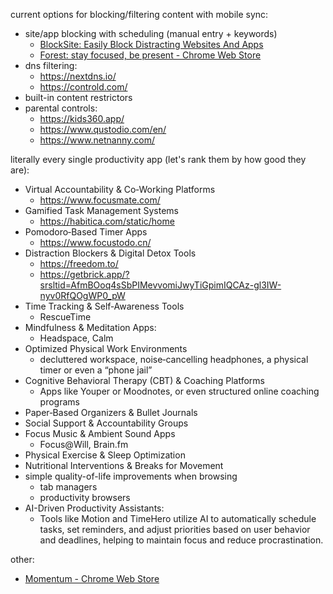 current options for blocking/filtering content with mobile sync:
- site/app blocking with scheduling (manual entry + keywords)
	- [BlockSite: Easily Block Distracting Websites And Apps](https://blocksite.co/)
	- [Forest: stay focused, be present - Chrome Web Store](https://chromewebstore.google.com/detail/forest-stay-focused-be-pr/kjacjjdnoddnpbbcjilcajfhhbdhkpgk?hl=en-US)
- dns filtering:
	- https://nextdns.io/
	- https://controld.com/
- built-in content restrictors
- parental controls:
	- https://kids360.app/
	- https://www.qustodio.com/en/
	- https://www.netnanny.com/

literally every single productivity app (let's rank them by how good they are):
- Virtual Accountability & Co‑Working Platforms
	- https://www.focusmate.com/
- Gamified Task Management Systems
	- https://habitica.com/static/home
- Pomodoro‑Based Timer Apps
	- https://www.focustodo.cn/
- Distraction Blockers & Digital Detox Tools
	- https://freedom.to/
	- https://getbrick.app/?srsltid=AfmBOoq4sSbPIMevvomiJwyTiGpimIQCAz-gl3IW-nyv0RfQOgWP0_pW
- Time Tracking & Self‑Awareness Tools
	- RescueTime
- Mindfulness & Meditation Apps:
	- Headspace, Calm
- Optimized Physical Work Environments
	- decluttered workspace, noise‑cancelling headphones, a physical timer or even a “phone jail”
- Cognitive Behavioral Therapy (CBT) & Coaching Platforms
	- Apps like Youper or Moodnotes, or even structured online coaching programs
- Paper‑Based Organizers & Bullet Journals
- Social Support & Accountability Groups
- Focus Music & Ambient Sound Apps
	- Focus@Will, Brain.fm
- Physical Exercise & Sleep Optimization
- Nutritional Interventions & Breaks for Movement
- simple quality-of-life improvements when browsing
	- tab managers
	- productivity browsers
- AI-Driven Productivity Assistants:
	- Tools like Motion and TimeHero utilize AI to automatically schedule tasks, set reminders, and adjust priorities based on user behavior and deadlines, helping to maintain focus and reduce procrastination.



other:
- [Momentum - Chrome Web Store](https://chromewebstore.google.com/detail/momentum/laookkfknpbbblfpciffpaejjkokdgca?hl=en-US)